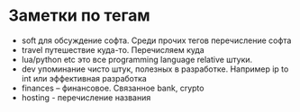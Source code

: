 # Заметки по тегам
- soft для обсуждение софта. Среди прочих тегов перечисление софта
- travel путешествие куда-то. Перечисляем куда
- lua/python etc это все programming language relative штуки.
- dev упоминание чисто штук, полезных в разработке. Например ip to int или эффективная разработка
- finances – финансовое. Связанное bank, crypto
- hosting - перечисление названия